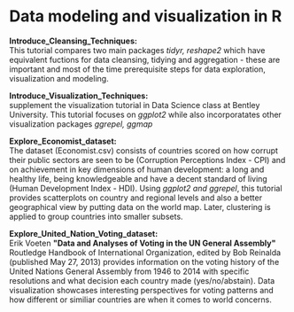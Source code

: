# Data modeling and visualization in R  

**Introduce_Cleansing_Techniques:**   
This tutorial compares two main packages *tidyr, reshape2* which have equivalent fuctions for data cleansing, tidying and aggregation - these are important and most of the time prerequisite steps for data exploration, visualization and modeling. 

**Introduce_Visualization_Techniques:**   
supplement the visualization tutorial in Data Science class at Bentley University. This tutorial focuses on *ggplot2* while also incorporatates other visualization packages *ggrepel, ggmap*  

**Explore_Economist_dataset:**   
The dataset (Economist.csv) consists of countries scored on how corrupt their public sectors are seen to be (Corruption Perceptions Index - CPI) and on achievement in key dimensions of human development: a long and healthy life, being knowledgeable and have a decent standard of living (Human Development Index - HDI). Using *ggplot2 and ggrepel*, this tutorial provides scatterplots on country and regional levels and also a better geographical view by putting data on the world map. Later, clustering is applied to group countries into smaller subsets.

**Explore_United_Nation_Voting_dataset:**   
Erik Voeten **"Data and Analyses of Voting in the UN General Assembly"** Routledge Handbook of International Organization, edited by Bob Reinalda (published May 27, 2013) provides information on the voting history of the United Nations General Assembly from 1946 to 2014 with specific resolutions and what decision each country made (yes/no/abstain). Data visualization showcases interesting perspectives for voting patterns and how different or similiar countries are when it comes to world concerns.
